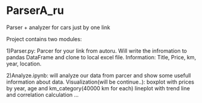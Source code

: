 # ParserA_ru
Parser + analyzer for cars just by one link

Project contains two modules: 

1)Parser.py:
Parcer for your link from autoru.
Will write the infromation to pandas DataFrame and clone to local excel file.
Information: Title, Price, km, year, location. 

2)Analyze.ipynb:
will analyze our data from parcer and show some usefull information about data.
Visualization(will be continue..): 
	boxplot with prices by year, age and km_category(40000 km for each)
	lineplot with trend line and correlation calculation
	...